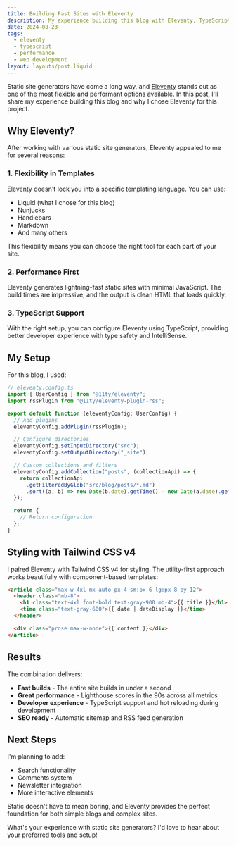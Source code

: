 ```yaml
---
title: Building Fast Sites with Eleventy
description: My experience building this blog with Eleventy, TypeScript, and modern web tools for optimal performance and developer experience.
date: 2024-08-23
tags:
  - eleventy
  - typescript
  - performance
  - web development
layout: layouts/post.liquid
---
```


Static site generators have come a long way, and [Eleventy](https://www.11ty.dev/) stands out as one of the most flexible and performant options available. In this post, I'll share my experience building this blog and why I chose Eleventy for this project.

## Why Eleventy?

After working with various static site generators, Eleventy appealed to me for several reasons:

### 1. **Flexibility in Templates**

Eleventy doesn't lock you into a specific templating language. You can use:

- Liquid (what I chose for this blog)
- Nunjucks
- Handlebars
- Markdown
- And many others

This flexibility means you can choose the right tool for each part of your site.

### 2. **Performance First**

Eleventy generates lightning-fast static sites with minimal JavaScript. The build times are impressive, and the output is clean HTML that loads quickly.

### 3. **TypeScript Support**

With the right setup, you can configure Eleventy using TypeScript, providing better developer experience with type safety and IntelliSense.

## My Setup

For this blog, I used:

```javascript
// eleventy.config.ts
import { UserConfig } from "@11ty/eleventy";
import rssPlugin from "@11ty/eleventy-plugin-rss";

export default function (eleventyConfig: UserConfig) {
  // Add plugins
  eleventyConfig.addPlugin(rssPlugin);

  // Configure directories
  eleventyConfig.setInputDirectory("src");
  eleventyConfig.setOutputDirectory("_site");

  // Custom collections and filters
  eleventyConfig.addCollection("posts", (collectionApi) => {
    return collectionApi
      .getFilteredByGlob("src/blog/posts/*.md")
      .sort((a, b) => new Date(b.date).getTime() - new Date(a.date).getTime());
  });

  return {
    // Return configuration
  };
}
```

## Styling with Tailwind CSS v4

I paired Eleventy with Tailwind CSS v4 for styling. The utility-first approach works beautifully with component-based templates:

```html
<article class="max-w-4xl mx-auto px-4 sm:px-6 lg:px-8 py-12">
  <header class="mb-8">
    <h1 class="text-4xl font-bold text-gray-900 mb-4">{{ title }}</h1>
    <time class="text-gray-600">{{ date | dateDisplay }}</time>
  </header>

  <div class="prose max-w-none">{{ content }}</div>
</article>
```

## Results

The combination delivers:

- **Fast builds** - The entire site builds in under a second
- **Great performance** - Lighthouse scores in the 90s across all metrics
- **Developer experience** - TypeScript support and hot reloading during development
- **SEO ready** - Automatic sitemap and RSS feed generation

## Next Steps

I'm planning to add:

- Search functionality
- Comments system
- Newsletter integration
- More interactive elements

Static doesn't have to mean boring, and Eleventy provides the perfect foundation for both simple blogs and complex sites.

What's your experience with static site generators? I'd love to hear about your preferred tools and setup!
